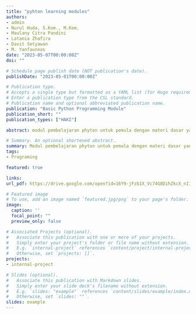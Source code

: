 ```yaml
---
title: "pyhton learning modules"
authors:
- admin
- Nurul Huda, S.Kom., M.Kom.
- Maulany Citra Pandini
- Latania Zhafira
- Davit Setyawan
- M. Yanfaunnas
date: "2023-05-07T00:00:00Z"
doi: ""

# Schedule page publish date (NOT publication's date).
publishDate: "2023-05-01T00:00:00Z"

# Publication type.
# Accepts a single type but formatted as a YAML list (for Hugo requirements).
# Enter a publication type from the CSL standard.
# Publication name and optional abbreviated publication name.
publication: "Basic Python Programming Module"
publication_short: ""
publication_types: ["HAKI"]

abstract: modul pembelajaran phyton untuk pemula dengan materi dasar yang jelas dan mudah dipelajari.

# Summary. An optional shortened abstract.
summary: Modul pembelajaran phyton untuk pemula dengan materi dasar yang jelas dan mudah dipelajari.
tags:
- Programing

featured: true

links:
url_pdf: https://drive.google.com/open?id=16Y9-jFzb1X_Vc74G8DihZkcX_nI1dDbk&usp=drive_fs

# Featured image
# To use, add an image named `featured.jpg/png` to your page's folder. 
image:
  caption: ''
  focal_point: ""
  preview_only: false

# Associated Projects (optional).
#   Associate this publication with one or more of your projects.
#   Simply enter your project's folder or file name without extension.
#   E.g. `internal-project` references `content/project/internal-project/index.md`.
#   Otherwise, set `projects: []`.
projects:
- internal-project

# Slides (optional).
#   Associate this publication with Markdown slides.
#   Simply enter your slide deck's filename without extension.
#   E.g. `slides: "example"` references `content/slides/example/index.md`.
#   Otherwise, set `slides: ""`.
slides: example
---
```


